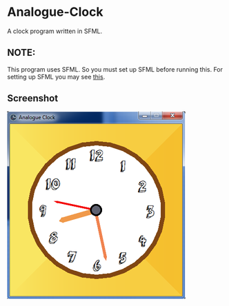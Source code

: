 # Analogue-Clock
A clock program written in SFML.

## NOTE:
This program uses SFML. So you must set up SFML before running this.
For setting up SFML you may see [this](https://www.sfml-dev.org/tutorials/2.5/).

## Screenshot
![Analogue Clock](img/screenshot.png)
